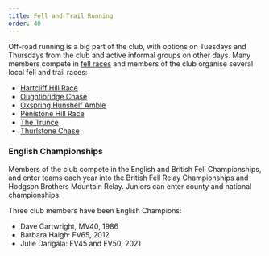 ```yaml
---
title: Fell and Trail Running
order: 40
---
```

Off-road running is a big part of the club, with options on Tuesdays and Thursdays from the club and active informal groups on other days.  Many members compete in [fell races](https://www.fellrunner.org.uk/races) and members of the club organise several local fell and trail races:
- [Hartcliff Hill Race](https://pfrac.chrishodgson.co.uk/races/hartcliff-hill-race)
- [Oughtibridge Chase](https://www.oughtibridgegala.org/the-tom-holmes-gala-chase)
- [Oxspring Hunshelf Amble](https://pfrac.chrishodgson.co.uk/races/oxspring-hunshelf-amble)
- [Penistone Hill Race](https://pfrac.chrishodgson.co.uk/races/penistone-hill-race)
- [The Trunce](http://www.trunce.org/2022-race-dates/)
- [Thurlstone Chase](https://pfrac.chrishodgson.co.uk/races/thurlstone-chase)

### English Championships

Members of the club compete in the English and British Fell Championships, and enter teams each year into the British Fell Relay Championships and Hodgson Brothers Mountain Relay.  Juniors can enter county and national championships.

Three club members have been English Champions:
- Dave Cartwright, MV40, 1986
- Barbara Haigh: FV65, 2012
- Julie Darigala: FV45 and FV50, 2021
